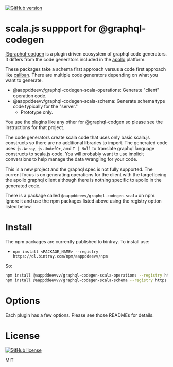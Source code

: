 [![GitHub version](https://badge.fury.io/gh/aappddeevv%2Fgraphql-codegen-scala.svg)](https://badge.fury.io/gh/aappddeevv%2Fgraphql-codegen-scala)

# scala.js suppport for @graphql-codegen

[@graphql-codgen](https://graphql-code-generator.com) is a plugin driven ecosystem
of graphql code generators. It differs from the code generators included in the
[apollo](https://www.apollographql.com/) platform.

These packages take a schema first approach versus a code first approach like
[caliban](https://ghostdogpr.github.io/caliban). There are multiple code generators depending on what you want to generate.

- @aappddeevv/graphql-codegen-scala-operations: Generate "client" operation code.
- @aappddeevv/graphql-codegen-scala-schema: Generate schema type code typically for the "server."
  - Prototype only.

You use the plugins like any other for @graphql-codgen so please see the instructions
for that project.

The code generators create scala code that uses only basic scala.js constructs so there are
no additional libraries to import. The generated code uses `js.Array`, `js.UndefOr`, and `T | Null`
to translate graphql language constructs to scala.js code. You will probably want to use
implicit conversions to help manage the data wrangling for your code.

This is a new project and the graphql spec is not fully supported. The current focus is
on generating operations for the client with the target being the apollo graphql client
although there is nothing specific to apollo in the generated code.

There is a package called `@aappddeevv/graphql-codegen-scala` on npm. Ignore it and
use the npm packages listed above using the registry option listed below.

# Install

The npm packages are currently published to bintray. To install use:

- `npm install <PACKAGE_NAME> --registry https://dl.bintray.com/npm/aappddeevv/npm`

So:

```sh
npm install @aappddeevvv/graphql-codegen-scala-operations --registry https://dl.bintray.com/npm/aappddeevv/npm --registry https://registry.npmjs.org
npm install @aappddeevvv/graphql-codegen-scala-schema --registry https://dl.bintray.com/npm/aappddeevv/npm --registry https://registry.npmjs.org
```

# Options

Each plugin has a few options. Please see those READMEs for details.

# License

[![GitHub license](https://img.shields.io/badge/license-MIT-lightgrey.svg?maxAge=2592000)](https://raw.githubusercontent.com/aappddeevv/graphql-codegen-scala/master/LICENSE)

MIT
